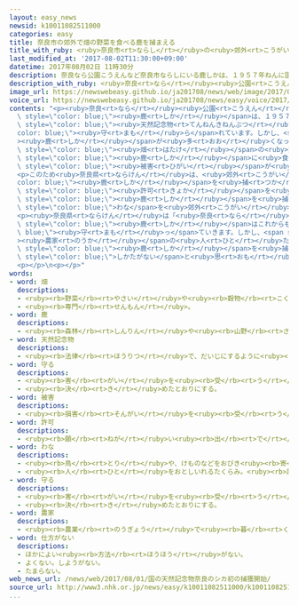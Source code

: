 ```yaml
---
layout: easy_news
newsid: k10011082511000
categories: easy
title: 奈良市の郊外で畑の野菜を食べる鹿を捕まえる
title_with_ruby: <ruby>奈良市<rt>ならし</rt></ruby>の<ruby>郊外<rt>こうがい</rt></ruby>で<ruby>畑<rt>はたけ</rt></ruby>の<ruby>野菜<rt>やさい</rt></ruby>を<ruby>食<rt>た</rt></ruby>べる<ruby>鹿<rt>しか</rt></ruby>を<ruby>捕<rt>つか</rt></ruby>まえる
last_modified_at: '2017-08-02T11:30:00+09:00'
datetime: 2017年08月02日 11時30分
description: 奈良なら公園こうえんなど奈良市ならしにいる鹿しかは、１９５７年ねんに国くにの天然記念物てんねんきねんぶつになって、守まもられています。
description_with_ruby: <ruby>奈良<rt>なら</rt></ruby><ruby>公園<rt>こうえん</rt></ruby>など<ruby>奈良市<rt>ならし</rt></ruby>にいる<ruby>鹿<rt>しか</rt></ruby>は、１９５７<ruby>年<rt>ねん</rt></ruby>に<ruby>国<rt>くに</rt></ruby>の<ruby>天然記念物<rt>てんねんきねんぶつ</rt></ruby>になって、<ruby>守<rt>まも</rt></ruby>られています。
image_url: https://newswebeasy.github.io/ja201708/news/web/image/2017/08/02/k10011082511000.jpg
voice_url: https://newswebeasy.github.io/ja201708/news/easy/voice/2017/08/02/k10011082511000.mp3
contents: "<p><ruby>奈良<rt>なら</rt></ruby><ruby>公園<rt>こうえん</rt></ruby>など<ruby>奈良市<rt>ならし</rt></ruby>にいる<span\
  \ style=\"color: blue;\"><ruby>鹿<rt>しか</rt></ruby></span>は、１９５７<ruby>年<rt>ねん</rt></ruby>に<ruby>国<rt>くに</rt></ruby>の<span\
  \ style=\"color: blue;\"><ruby>天然記念物<rt>てんねんきねんぶつ</rt></ruby></span>になって、<span style=\"\
  color: blue;\"><ruby>守<rt>まも</rt></ruby>ら</span>れています。しかし、<span style=\"color: blue;\"\
  ><ruby>鹿<rt>しか</rt></ruby></span>が<ruby>多<rt>おお</rt></ruby>くなって、<ruby>奈良市<rt>ならし</rt></ruby>の<ruby>郊外<rt>こうがい</rt></ruby>などでは<span\
  \ style=\"color: blue;\"><ruby>畑<rt>はたけ</rt></ruby></span>の<ruby>野菜<rt>やさい</rt></ruby>などが<span\
  \ style=\"color: blue;\"><ruby>鹿<rt>しか</rt></ruby></span>に<ruby>食<rt>た</rt></ruby>べられる<span\
  \ style=\"color: blue;\"><ruby>被害<rt>ひがい</rt></ruby></span>が<ruby>増<rt>ふ</rt></ruby>えています。</p>\n\
  <p>このため<ruby>奈良県<rt>ならけん</rt></ruby>は、<ruby>郊外<rt>こうがい</rt></ruby>で<span style=\"\
  color: blue;\"><ruby>鹿<rt>しか</rt></ruby></span>を<ruby>捕<rt>つか</rt></ruby>まえる<span\
  \ style=\"color: blue;\"><ruby>許可<rt>きょか</rt></ruby></span>を<ruby>国<rt>くに</rt></ruby>からもらいました。<ruby>奈良県<rt>ならけん</rt></ruby>は、<span\
  \ style=\"color: blue;\"><ruby>鹿<rt>しか</rt></ruby></span>を<ruby>捕<rt>つか</rt></ruby>まえる<span\
  \ style=\"color: blue;\">わな</span>を<ruby>郊外<rt>こうがい</rt></ruby>に<ruby>置<rt>お</rt></ruby>いて、<ruby>来年<rt>らいねん</rt></ruby>３<ruby>月<rt>がつ</rt></ruby>までに１２０<ruby>匹<rt>ぴき</rt></ruby>ぐらい<ruby>捕<rt>つか</rt></ruby>まえる<ruby>計画<rt>けいかく</rt></ruby>です。</p>\n\
  <p><ruby>奈良県<rt>ならけん</rt></ruby>は「<ruby>奈良<rt>なら</rt></ruby><ruby>公園<rt>こうえん</rt></ruby>の<span\
  \ style=\"color: blue;\"><ruby>鹿<rt>しか</rt></ruby></span>はこれからも<span style=\"color:\
  \ blue;\"><ruby>守<rt>まも</rt></ruby>っ</span>ていきます。しかし、<span style=\"color: blue;\"\
  ><ruby>農家<rt>のうか</rt></ruby></span>の<ruby>人<rt>ひと</rt></ruby>たちが<ruby>長<rt>なが</rt></ruby>い<ruby>間<rt>あいだ</rt></ruby><ruby>困<rt>こま</rt></ruby>っているので、<ruby>郊外<rt>こうがい</rt></ruby>で<span\
  \ style=\"color: blue;\"><ruby>鹿<rt>しか</rt></ruby></span>を<ruby>捕<rt>つか</rt></ruby>まえることは<span\
  \ style=\"color: blue;\">しかたがない</span>と<ruby>思<rt>おも</rt></ruby>います」と<ruby>言<rt>い</rt></ruby>っています。</p>\n\
  <p></p>\n<p></p>"
words:
- word: 畑
  descriptions:
  - <ruby><rb>野菜</rb><rt>やさい</rt></ruby>や<ruby><rb>穀物</rb><rt>こくもつ</rt></ruby>などを<ruby><rb>作</rb><rt>つく</rt></ruby>る<ruby><rb>土地</rb><rt>とち</rt></ruby>。
  - <ruby><rb>専門</rb><rt>せんもん</rt></ruby>。
- word: 鹿
  descriptions:
  - <ruby><rb>森林</rb><rt>しんりん</rt></ruby>や<ruby><rb>山野</rb><rt>さんや</rt></ruby>にすむ、<ruby><rb>草食</rb><rt>そうしょく</rt></ruby>のおとなしいけもの。<ruby><rb>足</rb><rt>あし</rt></ruby>は<ruby><rb>細長</rb><rt>ほそなが</rt></ruby>く、<ruby><rb>雄</rb><rt>おす</rt></ruby>は<ruby><rb>木</rb><rt>き</rt></ruby>の<ruby><rb>枝</rb><rt>えだ</rt></ruby>のような<ruby><rb>角</rb><rt>つの</rt></ruby>を<ruby><rb>持</rb><rt>も</rt></ruby>つ。<ruby><rb>世界各地</rb><rt>せかいかくち</rt></ruby>にいる。
- word: 天然記念物
  descriptions:
  - <ruby><rb>法律</rb><rt>ほうりつ</rt></ruby>で、だいじにするように<ruby><rb>決</rb><rt>き</rt></ruby>められている、めずらしい<ruby><rb>動物</rb><rt>どうぶつ</rt></ruby>や<ruby><rb>植物</rb><rt>しょくぶつ</rt></ruby>・<ruby><rb>鉱物</rb><rt>こうぶつ</rt></ruby>のこと。<ruby><rb>例</rb><rt>たと</rt></ruby>えば、<ruby><rb>北海道</rb><rt>ほっかいどう</rt></ruby>の<ruby><rb>阿寒湖</rb><rt>あかんこ</rt></ruby>のマリモなど。
- word: 守る
  descriptions:
  - <ruby><rb>害</rb><rt>がい</rt></ruby>を<ruby><rb>受</rb><rt>う</rt></ruby>けないように、<ruby><rb>防</rb><rt>ふせ</rt></ruby>ぐ。
  - <ruby><rb>決</rb><rt>き</rt></ruby>めたとおりにする。
- word: 被害
  descriptions:
  - <ruby><rb>損害</rb><rt>そんがい</rt></ruby>を<ruby><rb>受</rb><rt>う</rt></ruby>けること。また、<ruby><rb>受</rb><rt>う</rt></ruby>けた<ruby><rb>害</rb><rt>がい</rt></ruby>。
- word: 許可
  descriptions:
  - <ruby><rb>願</rb><rt>ねが</rt></ruby>い<ruby><rb>出</rb><rt>で</rt></ruby>ていたことを、よいと<ruby><rb>許</rb><rt>ゆる</rt></ruby>すこと。<ruby><rb>許</rb><rt>ゆる</rt></ruby>し。
- word: わな
  descriptions:
  - <ruby><rb>鳥</rb><rt>とり</rt></ruby>や、けものなどをおびき<ruby><rb>寄</rb><rt>よ</rt></ruby>せて、つかまえる<ruby><rb>仕</rb><rt>し</rt></ruby>かけ。
  - <ruby><rb>人</rb><rt>ひと</rt></ruby>をおとしいれるたくらみ。<ruby><rb>計略</rb><rt>けいりゃく</rt></ruby>。
- word: 守る
  descriptions:
  - <ruby><rb>害</rb><rt>がい</rt></ruby>を<ruby><rb>受</rb><rt>う</rt></ruby>けないように、<ruby><rb>防</rb><rt>ふせ</rt></ruby>ぐ。
  - <ruby><rb>決</rb><rt>き</rt></ruby>めたとおりにする。
- word: 農家
  descriptions:
  - <ruby><rb>農業</rb><rt>のうぎょう</rt></ruby>で<ruby><rb>暮</rb><rt>く</rt></ruby>らしを<ruby><rb>立</rb><rt>た</rt></ruby>てている<ruby><rb>家</rb><rt>いえ</rt></ruby>。また、その<ruby><rb>建物</rb><rt>たてもの</rt></ruby>。
- word: 仕方がない
  descriptions:
  - ほかによい<ruby><rb>方法</rb><rt>ほうほう</rt></ruby>がない。
  - よくない。しようがない。
  - たまらない。
web_news_url: /news/web/2017/08/01/国の天然記念物奈良のシカ初の捕獲開始/
source_url: http://www3.nhk.or.jp/news/easy/k10011082511000/k10011082511000.html
...
```

